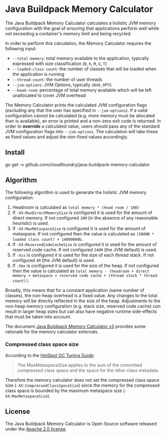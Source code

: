 # Java Buildpack Memory Calculator

The Java Buildpack Memory Calculator calculates a holistic JVM memory configuration with the goal of ensuring that applications perform well while not exceeding a container's memory limit and being recycled.

In order to perform this calculation, the Memory Calculator requires the following input:
* `--total-memory`: total memory available to the application, typically expressed with size classification (`B`, `K`, `M`, `G`, `T`)
* `--loaded-class-count`: the number of classes that will be loaded when the application is running
* `--thread-count`: the number of user threads
* `--jvm-options`: JVM Options, typically `JAVA_OPTS`
* `--head-room`: percentage of total memory available which will be left unallocated to cover JVM overhead

The Memory Calculator prints the calculated JVM configuration flags (_excluding_ any that the user has specified in `--jvm-options`).  If a valid configuration cannot be calculated (e.g. more memory must be allocated than is available), an error is printed and a non-zero exit code is returned.  In order to **override** a calculated value, users should pass any of the standard JVM configuration flags into `--jvm-options`.  The calculation will take these as fixed values and adjust the non-fixed values accordingly.

## Install  
go get -v github.com/cloudfoundry/java-buildpack-memory-calculator  

## Algorithm

The following algorithm is used to generate the holistic JVM memory configuration:

1. Headroom is calculated as `total memory * (head room / 100)`
1. If `-XX:MaxDirectMemorySize` is configured it is used for the amount of direct memory.  If not configured `10M` (in the absence of any reasonable heuristic) is used.
1. If `-XX:MaxMetaspaceSize` is configured it is used for the amount of metaspace.  If not configured then the value is calculated as `(5800B * loaded class count) + 14000000b`.
1. If `-XX:ReservedCodeCacheSize` is configured it is used for the amount of reserved code cache.  If not configured `240M` (the JVM default) is used.
1. If `-Xss` is configured it is used for the size of each thread stack.  If not configured `1M` (the JVM default) is used.
1. If `-Xmx` is configured it is used for the size of the heap.  If not configured then the value is calculated as `total memory - (headroom + direct memory + metaspace + reserved code cache + (thread stack * thread count))`.

Broadly, this means that for a constant application (same number of classes), the non-heap overhead is a fixed value.  Any changes to the total memory will be directly reflected in the size of the heap.  Adjustments to the non-heap memory configuration (e.g. stack size, reserved code cache) _can_ result in larger heap sizes but can also have negative runtime side-effects that must be taken into account.

The document [Java Buildpack Memory Calculator v3][v3] provides some rationale for the memory calculator externals.

[v3]: https://docs.google.com/document/d/1vlXBiwRIjwiVcbvUGYMrxx2Aw1RVAtxq3iuZ3UK2vXA/edit?usp=sharing

### Compressed class space size

According to the [HotSpot GC Tuning Guide][h]:

> The MaxMetaspaceSize applies to the sum of the committed compressed class space and the space for the other class metadata.

Therefore the memory calculator does not set the compressed class space size (`-XX:CompressedClassSpaceSize`) since the memory for the compressed class space is bounded by the maximum metaspace size (`-XX:MaxMetaspaceSize`).

[h]: https://docs.oracle.com/javase/8/docs/technotes/guides/vm/gctuning/considerations.html

## License
The Java Buildpack Memory Calculator is Open Source software released under the [Apache 2.0 license][a].

[a]: http://www.apache.org/licenses/LICENSE-2.0.html
